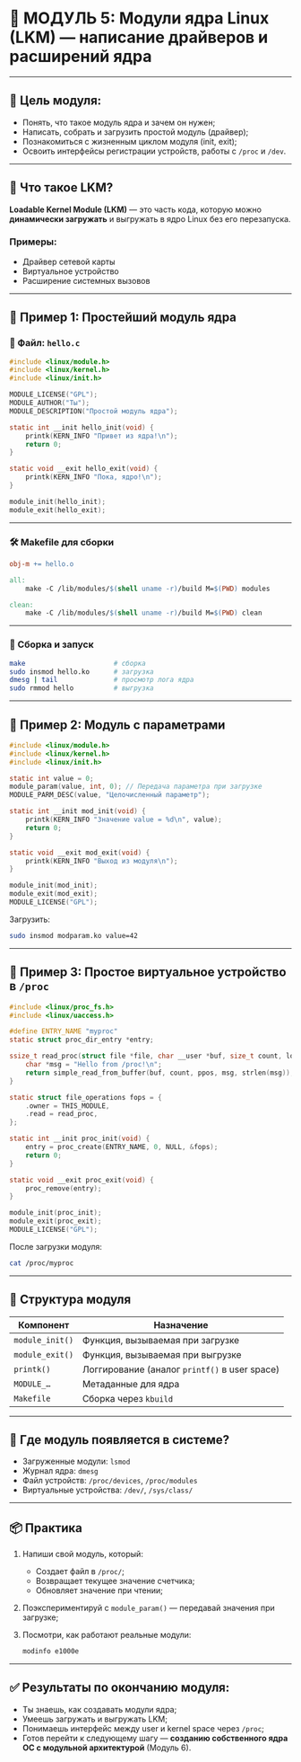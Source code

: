 # 🧩 МОДУЛЬ 5: Модули ядра Linux (LKM) — написание драйверов и расширений ядра

---

## 🎯 Цель модуля:

* Понять, что такое модуль ядра и зачем он нужен;
* Написать, собрать и загрузить простой модуль (драйвер);
* Познакомиться с жизненным циклом модуля (init, exit);
* Освоить интерфейсы регистрации устройств, работы с `/proc` и `/dev`.

---

## 🧠 Что такое LKM?

**Loadable Kernel Module (LKM)** — это часть кода, которую можно **динамически загружать** и выгружать в ядро Linux без его перезапуска.

### Примеры:

* Драйвер сетевой карты
* Виртуальное устройство
* Расширение системных вызовов

---

## 🧪 Пример 1: Простейший модуль ядра

### 📁 Файл: `hello.c`

```c
#include <linux/module.h>
#include <linux/kernel.h>
#include <linux/init.h>

MODULE_LICENSE("GPL");
MODULE_AUTHOR("Ты");
MODULE_DESCRIPTION("Простой модуль ядра");

static int __init hello_init(void) {
    printk(KERN_INFO "Привет из ядра!\n");
    return 0;
}

static void __exit hello_exit(void) {
    printk(KERN_INFO "Пока, ядро!\n");
}

module_init(hello_init);
module_exit(hello_exit);
```

---

### 🛠 Makefile для сборки

```makefile
obj-m += hello.o

all:
	make -C /lib/modules/$(shell uname -r)/build M=$(PWD) modules

clean:
	make -C /lib/modules/$(shell uname -r)/build M=$(PWD) clean
```

---

### 🔧 Сборка и запуск

```bash
make                      # сборка
sudo insmod hello.ko      # загрузка
dmesg | tail              # просмотр лога ядра
sudo rmmod hello          # выгрузка
```

---

## 🧪 Пример 2: Модуль с параметрами

```c
#include <linux/module.h>
#include <linux/kernel.h>
#include <linux/init.h>

static int value = 0;
module_param(value, int, 0); // Передача параметра при загрузке
MODULE_PARM_DESC(value, "Целочисленный параметр");

static int __init mod_init(void) {
    printk(KERN_INFO "Значение value = %d\n", value);
    return 0;
}

static void __exit mod_exit(void) {
    printk(KERN_INFO "Выход из модуля\n");
}

module_init(mod_init);
module_exit(mod_exit);
MODULE_LICENSE("GPL");
```

Загрузить:

```bash
sudo insmod modparam.ko value=42
```

---

## 🧪 Пример 3: Простое виртуальное устройство в `/proc`

```c
#include <linux/proc_fs.h>
#include <linux/uaccess.h>

#define ENTRY_NAME "myproc"
static struct proc_dir_entry *entry;

ssize_t read_proc(struct file *file, char __user *buf, size_t count, loff_t *ppos) {
    char *msg = "Hello from /proc!\n";
    return simple_read_from_buffer(buf, count, ppos, msg, strlen(msg));
}

static struct file_operations fops = {
    .owner = THIS_MODULE,
    .read = read_proc,
};

static int __init proc_init(void) {
    entry = proc_create(ENTRY_NAME, 0, NULL, &fops);
    return 0;
}

static void __exit proc_exit(void) {
    proc_remove(entry);
}

module_init(proc_init);
module_exit(proc_exit);
MODULE_LICENSE("GPL");
```

После загрузки модуля:

```bash
cat /proc/myproc
```

---

## 🧠 Структура модуля

| Компонент       | Назначение                                    |
| --------------- | --------------------------------------------- |
| `module_init()` | Функция, вызываемая при загрузке              |
| `module_exit()` | Функция, вызываемая при выгрузке              |
| `printk()`      | Логгирование (аналог `printf()` в user space) |
| `MODULE_…`      | Метаданные для ядра                           |
| `Makefile`      | Сборка через `kbuild`                         |

---

## 🧠 Где модуль появляется в системе?

* Загруженные модули: `lsmod`
* Журнал ядра: `dmesg`
* Файл устройств: `/proc/devices`, `/proc/modules`
* Виртуальные устройства: `/dev/`, `/sys/class/`

---

## 📦 Практика

1. Напиши свой модуль, который:

   * Создает файл в `/proc/`;
   * Возвращает текущее значение счетчика;
   * Обновляет значение при чтении;
2. Поэкспериментируй с `module_param()` — передавай значения при загрузке;
3. Посмотри, как работают реальные модули:

   ```bash
   modinfo e1000e
   ```

---

## ✅ Результаты по окончанию модуля:

* Ты знаешь, как создавать модули ядра;
* Умеешь загружать и выгружать LKM;
* Понимаешь интерфейс между user и kernel space через `/proc`;
* Готов перейти к следующему шагу — **созданию собственного ядра ОС с модульной архитектурой** (Модуль 6).

